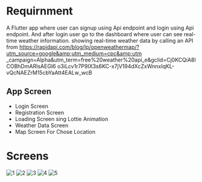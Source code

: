 # Requirnment
A Flutter app where user can signup using Api
endpoint and login using Api endpoint. And after
login user go to the dashboard where user can see real-time weather information.
showing real-time weather data by calling an API from
https://rapidapi.com/blog/lp/openweathermap/?utm_source=google&amp;utm_medium=cpc&amp;utm
_campaign=Alpha&amp;utm_term=free%20weather%20api_e&amp;gclid=Cj0KCQiA8ICOBhDmARIsAEGI6
o3iLcv1r7P9IX3s6KC-x7jV194dXcZxWnnxIqKL-vQcNAEZrM15cbYaAtt4EALw_wcB

## App Screen
- Login Screen
- Registration Screen
- Loading Screen sing Lottie Animation
- Weather Data Screen
- Map Screen For Chose Location


# Screens
![1](https://user-images.githubusercontent.com/89854906/148673234-e774cdf6-a42a-4cfc-b8cb-eaa22587e04a.png)
![2](https://user-images.githubusercontent.com/89854906/148673236-9073e299-b3bc-4050-9d0f-b743a8059570.png)
![3](https://user-images.githubusercontent.com/89854906/148673228-15be4c4b-ed70-43bf-a9b2-059a6a56cf4e.png)
![4](https://user-images.githubusercontent.com/89854906/148673230-9841f70e-cef7-406a-ae05-b6e2a5bfa0f6.png)
![5](https://user-images.githubusercontent.com/89854906/148673233-8e4cf5ea-cea8-42ca-b2b9-1a31ae86f5d7.png)
